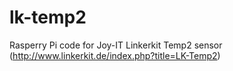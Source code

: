 # lk-temp2
Rasperry Pi code for Joy-IT Linkerkit Temp2 sensor (http://www.linkerkit.de/index.php?title=LK-Temp2)
